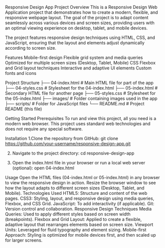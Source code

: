 Responsive Design App
Project Overview
This is a Responsive Design Web Application project that demonstrates how to create a modern, flexible, and responsive webpage layout. The goal of the project is to adapt content seamlessly across various devices and screen sizes, providing users with an optimal viewing experience on desktop, tablet, and mobile devices.

The project features responsive design techniques using HTML, CSS, and JavaScript, ensuring that the layout and elements adjust dynamically according to screen size.

Features
Mobile-first design
Flexible grid system and media queries
Optimized for multiple screen sizes (Desktop, Tablet, Mobile)
CSS Flexbox and Grid layout techniques
Interactive and adaptive UI elements
Custom fonts and icons

Project Structure
├── 04-index.html          # Main HTML file for part of the app
├── 04-styles.css          # Stylesheet for the 04-index.html
├── 05-index.html          # Secondary HTML file for another page
├── 05-styles.css          # Stylesheet for the 05-index.html
├── images/                # Folder containing images used in the app
├── scripts/               # Folder for JavaScript files
└── README.md              # Project README (this file)

Getting Started
Prerequisites
To run and view this project, all you need is a modern web browser. This project uses standard web technologies and does not require any special software.

Installation
1.Clone the repository from GitHub:
git clone https://github.com/your-username/responsive-design-app.git

2. Navigate to the project directory:
   cd responsive-design-app

3. Open the index.html file in your browser or run a local web server (optional):
   open 04-index.html

Usage
Open the HTML files (04-index.html or 05-index.html) in any browser to view the responsive design in action.
Resize the browser window to see how the layout adapts to different screen sizes (Desktop, Tablet, and Mobile).
Technologies Used
HTML5: Structure and content of the web pages.
CSS3: Styling, layout, and responsive design using media queries, Flexbox, and CSS Grid.
JavaScript: To add interactivity (if applicable).
Git: Version control and collaboration.
Responsive Design Techniques
Media Queries: Used to apply different styles based on screen width (breakpoints).
Flexbox and Grid Layout: Applied to create a flexible, adaptive layout that rearranges elements based on screen size.
Viewport Units: Leveraged for fluid typography and element sizing.
Mobile-first Approach: Styling is optimized for mobile devices first, and then scaled up for larger screens.
